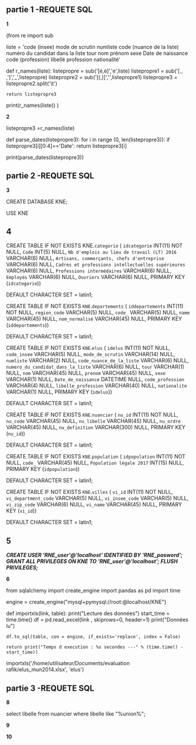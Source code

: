 partie 1 -REQUETE SQL 
----------------------

**1**

(from re import sub


liste = 'code (insee)	mode de scrutin	numliste	code (nuance de la liste)	numéro du candidat dans la liste	tour	nom	prénom	sexe	Date de naissance	code (profession)	libellé profession	nationalité' 


def r_names(liste):
    listepropre  = sub('[é,è]','e',liste)
    listepropre1 = sub('[., ,\']','_',listepropre)
    listepropre2 = sub('[(,)]','',listepropre1)
    listepropre3 = listepropre2.split('\t') 
    
    return listepropre3

print(r_names(liste))    )





**2**

listepropre3 =r_names(liste)

def parse_dates(listepropre3):
    for i in range (0, len(listepropre3)):
        if listepropre3[i][0:4]=='Date':
            return listepropre3[i]

print(parse_dates(listepropre3))



partie 2 -REQUETE SQL 
----------------------


**3**

CREATE DATABASE KNE;

USE KNE







**4**
------



CREATE TABLE IF NOT EXISTS KNE.`categorie` (
  `idcategorie` INT(11) NOT NULL,
  `Code` INT(5) NULL,
  `Nb d'emplois au lieu de travail (LT) 2016` VARCHAR(6) NULL,
  `Artisans, commerçants, chefs d'entreprise` VARCHAR(6) NULL,
  `Cadres et professions intellectuelles supérieures` VARCHAR(6) NULL,
  `Professions intermédaires` VARCHAR(6) NULL,
  `Employés` VARCHAR(6) NULL,
  `Ouvriers` VARCHAR(6) NULL,
  PRIMARY KEY (`idcategorie`))

DEFAULT CHARACTER SET = latin1;


CREATE TABLE IF NOT EXISTS `KNE`.`departements` (
  `iddepartements` INT(11) NOT NULL,
  `region_code` VARCHAR(5) NULL,
  `code_` VARCHAR(5) NULL,
  `name` VARCHAR(45) NULL,
  `nom_normalisé` VARCHAR(45) NULL,
  PRIMARY KEY (`iddepartements`))

DEFAULT CHARACTER SET = latin1;


CREATE TABLE IF NOT EXISTS `KNE`.`elus` (
  `idelus` INT(11) NOT NULL,
  `code_insee` VARCHAR(5) NULL,
  `mode_de_scrutin` VARCHAR(14) NULL,
  `numliste` VARCHAR(2) NULL,
  `code_nuance_de_la_liste` VARCHAR(6) NULL,
  `numero_du_candidat_dans_la_liste` VARCHAR(6) NULL,
  `tour` VARCHAR(1) NULL,
  `nom` VARCHAR(45) NULL,
  `prenom` VARCHAR(45) NULL,
  `sexe` VARCHAR(1) NULL,
  `Date_de_naissance` DATETIME NULL,
  `code_profession` VARCHAR(4) NULL,
  `libelle_profession` VARCHAR(40) NULL,
  `nationalite` VARCHAR(1) NULL,
  PRIMARY KEY (`idelus`))

DEFAULT CHARACTER SET = latin1;


CREATE TABLE IF NOT EXISTS `KNE`.`nuancier` (
  `nu_id` INT(11) NOT NULL,
  `nu_code` VARCHAR(45) NULL,
  `nu_libelle` VARCHAR(45) NULL,
  `nu_ordre` VARCHAR(45) NULL,
  `nu_definition` VARCHAR(300) NULL,
  PRIMARY KEY (`nu_id`))

DEFAULT CHARACTER SET = latin1;


CREATE TABLE IF NOT EXISTS `KNE`.`population` (
  `idpopulation` INT(11) NOT NULL,
  `code_` VARCHAR(45) NULL,
  `Population légale 2017` INT(15) NULL,
  PRIMARY KEY (`idpopulation`))

DEFAULT CHARACTER SET = latin1;


CREATE TABLE IF NOT EXISTS `KNE`.`villes` (
  `vi_id` INT(11) NOT NULL,
  `vi_department_code` VARCHAR(5) NULL,
  `vi_insee_code` VARCHAR(5) NULL,
  `vi_zip_code` VARCHAR(6) NULL,
  `vi_name` VARCHAR(45) NULL,
  PRIMARY KEY (`vi_id`))

DEFAULT CHARACTER SET = latin1;


**5**
------
***CREATE USER 'RNE_user'@'localhost' IDENTIFIED BY 'RNE_pasword';
GRANT ALL PRIVILEGES ON KNE  TO 'RNE_user'@'localhost';
FLUSH PRIVILEGES;***



**6**


from sqlalchemy import create_engine
import pandas as pd
import time

engine = create_engine("mysql+pymysql://root:@localhost/KNE")

def importxls(link, table):
    print("Lecture des données")
    start_time = time.time()
    df = pd.read_excel(link , skiprows=0, header=1)
    print("Données lu")

    df.to_sql(table, con = engine, if_exists='replace', index = False)

    return print("Temps d execution : %s secondes ---" % (time.time() - start_time))


importxls('/home/utilisateur/Documents/evaluation rafik/elus_mun2014.xlsx', 'elus')


partie 3 -REQUETE SQL 
----------------------

**8**

select libelle from nuancier where libelle like "%union%";



**9**

**10**









